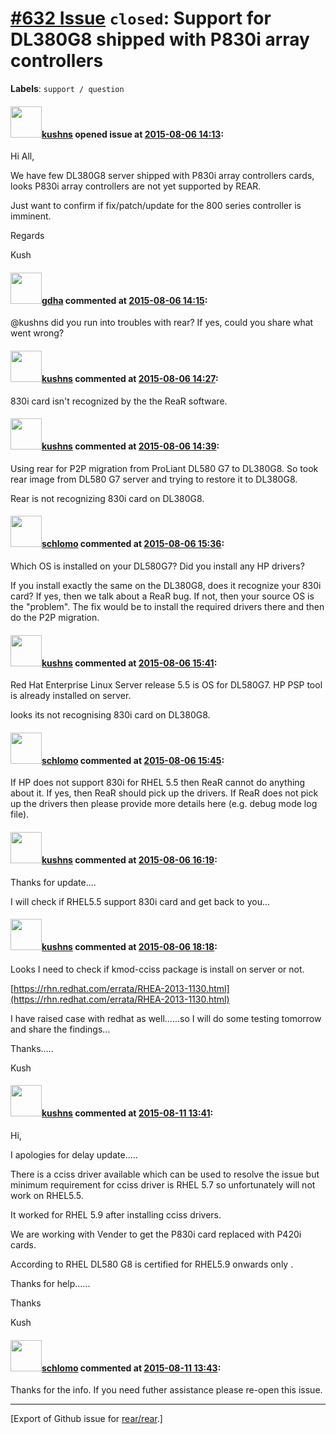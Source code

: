 [\#632 Issue](https://github.com/rear/rear/issues/632) `closed`: Support for DL380G8 shipped with P830i array controllers
=========================================================================================================================

**Labels**: `support / question`

#### <img src="https://avatars.githubusercontent.com/u/13679579?v=4" width="50">[kushns](https://github.com/kushns) opened issue at [2015-08-06 14:13](https://github.com/rear/rear/issues/632):

Hi All,

We have few DL380G8 server shipped with P830i array controllers cards,
looks P830i array controllers are not yet supported by REAR.

Just want to confirm if fix/patch/update for the 800 series controller
is imminent.

Regards

Kush

#### <img src="https://avatars.githubusercontent.com/u/888633?u=cdaeb31efcc0048d3619651aa18dd4b76e636b21&v=4" width="50">[gdha](https://github.com/gdha) commented at [2015-08-06 14:15](https://github.com/rear/rear/issues/632#issuecomment-128384095):

@kushns did you run into troubles with rear? If yes, could you share
what went wrong?

#### <img src="https://avatars.githubusercontent.com/u/13679579?v=4" width="50">[kushns](https://github.com/kushns) commented at [2015-08-06 14:27](https://github.com/rear/rear/issues/632#issuecomment-128391666):

830i card isn't recognized by the the ReaR software.

#### <img src="https://avatars.githubusercontent.com/u/13679579?v=4" width="50">[kushns](https://github.com/kushns) commented at [2015-08-06 14:39](https://github.com/rear/rear/issues/632#issuecomment-128397068):

Using rear for P2P migration from ProLiant DL580 G7 to DL380G8. So took
rear image from DL580 G7 server and trying to restore it to DL380G8.

Rear is not recognizing 830i card on DL380G8.

#### <img src="https://avatars.githubusercontent.com/u/101384?v=4" width="50">[schlomo](https://github.com/schlomo) commented at [2015-08-06 15:36](https://github.com/rear/rear/issues/632#issuecomment-128412404):

Which OS is installed on your DL580G7? Did you install any HP drivers?

If you install exactly the same on the DL380G8, does it recognize your
830i card? If yes, then we talk about a ReaR bug. If not, then your
source OS is the "problem". The fix would be to install the required
drivers there and then do the P2P migration.

#### <img src="https://avatars.githubusercontent.com/u/13679579?v=4" width="50">[kushns](https://github.com/kushns) commented at [2015-08-06 15:41](https://github.com/rear/rear/issues/632#issuecomment-128413661):

Red Hat Enterprise Linux Server release 5.5 is OS for DL580G7. HP PSP
tool is already installed on server.

looks its not recognising 830i card on DL380G8.

#### <img src="https://avatars.githubusercontent.com/u/101384?v=4" width="50">[schlomo](https://github.com/schlomo) commented at [2015-08-06 15:45](https://github.com/rear/rear/issues/632#issuecomment-128415223):

If HP does not support 830i for RHEL 5.5 then ReaR cannot do anything
about it. If yes, then ReaR should pick up the drivers. If ReaR does not
pick up the drivers then please provide more details here (e.g. debug
mode log file).

#### <img src="https://avatars.githubusercontent.com/u/13679579?v=4" width="50">[kushns](https://github.com/kushns) commented at [2015-08-06 16:19](https://github.com/rear/rear/issues/632#issuecomment-128425042):

Thanks for update....

I will check if RHEL5.5 support 830i card and get back to you...

#### <img src="https://avatars.githubusercontent.com/u/13679579?v=4" width="50">[kushns](https://github.com/kushns) commented at [2015-08-06 18:18](https://github.com/rear/rear/issues/632#issuecomment-128464231):

Looks I need to check if kmod-cciss package is install on server or not.

[https://rhn.redhat.com/errata/RHEA-2013-1130.html](https://rhn.redhat.com/errata/RHEA-2013-1130.html)

I have raised case with redhat as well......so I will do some testing
tomorrow and share the findings...

Thanks.....

Kush

#### <img src="https://avatars.githubusercontent.com/u/13679579?v=4" width="50">[kushns](https://github.com/kushns) commented at [2015-08-11 13:41](https://github.com/rear/rear/issues/632#issuecomment-129877012):

Hi,

I apologies for delay update.....

There is a cciss driver available which can be used to resolve the issue
but minimum requirement for cciss driver is RHEL 5.7 so unfortunately
will not work on RHEL5.5.

It worked for RHEL 5.9 after installing cciss drivers.

We are working with Vender to get the P830i card replaced with P420i
cards.

According to RHEL DL580 G8 is certified for RHEL5.9 onwards only .

Thanks for help......

Thanks

Kush

#### <img src="https://avatars.githubusercontent.com/u/101384?v=4" width="50">[schlomo](https://github.com/schlomo) commented at [2015-08-11 13:43](https://github.com/rear/rear/issues/632#issuecomment-129877675):

Thanks for the info. If you need futher assistance please re-open this
issue.

------------------------------------------------------------------------

\[Export of Github issue for
[rear/rear](https://github.com/rear/rear).\]
